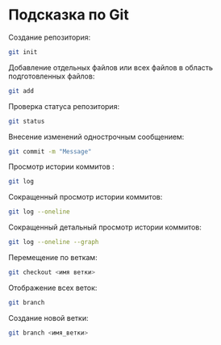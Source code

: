 # Подсказка по Git

Создание репозитория:
```sh
git init
```
Добавление отдельных файлов или всех файлов в область подготовленных файлов:
```sh
git add
```
Проверка статуса репозитория:
```sh
git status
```
Внесение изменений однострочным сообщением:
```sh
git commit -m "Message"
```
Просмотр истории коммитов :
```sh
git log
```
Сокращенный просмотр истории коммитов:
```sh
git log --oneline
```

Сокращенный детальный просмотр истории коммитов:
```sh
git log --oneline --graph
```

Перемещение по веткам:
```sh
git checkout <имя ветки>
```
Отображение всех веток:
```sh
git branch 
```

Создание новой ветки:
```sh
git branch <имя_ветки>
```